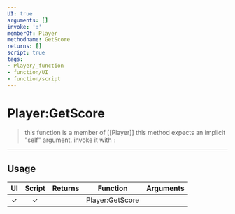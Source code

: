 ```yaml
---
UI: true
arguments: []
invoke: ':'
memberOf: Player
methodname: GetScore
returns: []
script: true
tags:
- Player/_function
- function/UI
- function/script
---
```

# Player:GetScore
> this function is a member of [[Player]]
> this method expects an implicit "self" argument. invoke it with `:`
-----
## Usage
|  UI | Script | Returns | Function | Arguments |
|:---:|:------:|-------:|:--------:|:---------|
|✓|✓||Player:GetScore||
